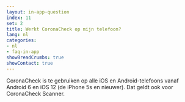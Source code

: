 ```yaml
---
layout: in-app-question
index: 11
set: 2
title: Werkt CoronaCheck op mijn telefoon? 
lang: nl
categories:
- nl
- faq-in-app
showBreadCrumbs: true
showContact: true
---
```

CoronaCheck is te gebruiken op alle iOS en Android-telefoons vanaf Android 6 en iOS 12 (de iPhone 5s en nieuwer). Dat geldt ook voor CoronaCheck Scanner. 
